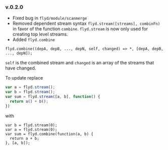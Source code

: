 ### v.0.2.0

* Fixed bug in `flyd/module/scanmerge`
* Removed dependent stream syntax `flyd.stream([streams], combinFn)` in
  favor of the function `combine`. `flyd.stream` is now only used for
  creating top level streams.
* Added `flyd.combine`

```
flyd.combine((depA, depB, ..., depN, self, changed) => *, [depA, depB, ..., depN]);
```

`self` is the combined stream and `changed` is an array of the streams
that have changed.

To update replace

```javascript
var a = flyd.stream();
var b = flyd.stream();
var sum = flyd.stream([a, b], function() {
  return a() + b();
})
```

with

```
var b = flyd.stream(0);
var a = flyd.stream(0);
var sum = flyd.combine(function(a, b) {
  return a + b;
}, [a, b]);
```